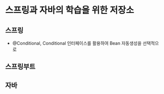 # 스프링과 자바의 학습을 위한 저장소
## 스프링
- @Conditional, Conditional 인터페이스를 활용하여 Bean 자동생성을 선택적으로

## 스프링부트

## 자바